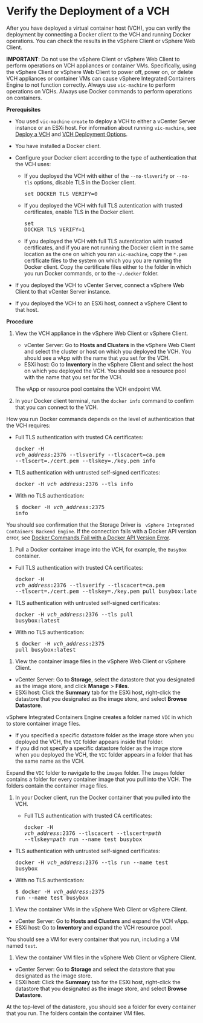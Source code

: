 # Verify the Deployment of a VCH #

After you have deployed a virtual container host (VCH), you can verify the deployment by connecting a Docker client to the VCH and running Docker operations. You can check the results in the vSphere Client or vSphere Web Client.

**IMPORTANT**: Do not use the vSphere Client or vSphere Web Client to perform operations on VCH appliances or container VMs. Specifically, using the vSphere Client or vSphere Web Client to power off, power on, or delete VCH appliances or container VMs can cause vSphere Integrated Containers Engine to not function correctly. Always use `vic-machine` to perform operations on VCHs. Always use Docker commands to perform operations on containers.

**Prerequisites**

- You used `vic-machine` `create` to deploy a VCH to either a vCenter Server instance or an ESXi host. For information about running `vic-machine`, see [Deploy a VCH](install_vic_cli.md) and [VCH Deployment Options](vch_installer_options.md).
- You have installed a Docker client.
- Configure your Docker client according to the type of authentication that the VCH uses:

  - If you deployed the VCH with either of the `--no-tlsverify` or `--no-tls` options, disable TLS in the Docker client.<pre>set DOCKER_TLS_VERIFY=0</pre> 
  - If you deployed the VCH with full TLS autentication with trusted certificates, enable TLS in the Docker client.<pre>set DOCKER_TLS_VERIFY=1</pre>
  - If you deployed the VCH with full TLS autentication with trusted certificates, and if you are not running the Docker client in the same location as the one on which you ran `vic-machine`, copy the <code>*.pem</code> certificate files to the system on which you you are running the Docker client. Copy the certificate files either to the folder in which you run Docker commands, or to the `~/.docker` folder.
- If you deployed the VCH to vCenter Server, connect a vSphere Web Client to that vCenter Server instance.
- If you deployed the VCH to an ESXi host, connect a vSphere Client to that host.

**Procedure**    

1. View the VCH appliance in the vSphere Web Client or vSphere Client.
 
   - vCenter Server: Go to **Hosts and Clusters** in the vSphere Web Client and select the cluster or host on which you deployed the VCH. You should see a vApp with the name that you set for the VCH.
   - ESXi host: Go to **Inventory** in the vSphere Client and select the host on which you deployed the VCH. You should see a resource pool with the name that you set for the VCH.

   The vApp or resource pool contains the VCH endpoint VM.   

2.  In your Docker client terminal, run the `docker info` command to confirm that you can connect to the VCH.

  How you run Docker commands depends on the level of authentication that the VCH requires:
 - Full TLS authentication with trusted CA certificates: <pre>docker -H <i>vch_address</i>:2376 --tlsverify --tlscacert=ca.pem --tlscert=./cert.pem --tlskey=./key.pem info</pre>
 - TLS authentication with untrusted self-signed certificates: <pre>docker -H <i>vch_address</i>:2376 --tls info</pre>
 - With no TLS authentication: <pre>$ docker -H <i>vch_address</i>:2375 info</pre>

 You should see confirmation that the Storage Driver is ``` vSphere Integrated Containers Backend Engine```. If the connection fails with a Docker API version error, see [Docker Commands Fail with a Docker API Version Error](ts_docker_version_error.md).
1.  Pull a Docker container image into the VCH, for example, the `BusyBox` container.
 
  - Full TLS authentication with trusted CA certificates: <pre>docker -H <i>vch_address</i>:2376 --tlsverify --tlscacert=ca.pem --tlscert=./cert.pem --tlskey=./key.pem pull busybox:latest</pre>
  - TLS authentication with untrusted self-signed certificates: <pre>docker -H <i>vch_address</i>:2376 --tls pull busybox:latest</pre>
  - With no TLS authentication: <pre>$ docker -H <i>vch_address</i>:2375 pull busybox:latest</pre>

1. View the container image files in the vSphere Web Client or vSphere Client.

  - vCenter Server: Go to **Storage**, select the datastore that you designated as the image store, and click **Manage** > **Files**. 
  - ESXi host: Click the **Summary** tab for the ESXi host, right-click the datastore that you designated as the image store, and select **Browse Datastore**. 

  vSphere Integrated Containers Engine creates a folder named `VIC` in which to store container image files. 

  -  If you specified a specific datastore folder as the image store when you deployed the VCH, the `VIC` folder appears inside that folder.
  -  If you did not specify a specific datastore folder as the image store when you deployed the VCH, the `VIC` folder appears in a folder that has the same name as the VCH.
  
  Expand the `VIC` folder to navigate to the `images` folder.  The `images` folder contains a folder for every container image that you pull into the VCH. The folders contain the container image files.
  
1. In your Docker client, run the Docker container that you pulled into the VCH.
 
   - Full TLS authentication with trusted CA certificates: <pre>docker -H <i>vch_address</i>:2376 --tlscacert --tlscert=<i>path</i> --tlskey=<i>path</i> run --name test busybox</pre>
  - TLS authentication with untrusted self-signed certificates: <pre>docker -H <i>vch_address</i>:2376 --tls run --name test busybox</pre>
  - With no TLS authentication: <pre>$ docker -H <i>vch_address</i>:2375 run --name test busybox</pre> 

1. View the container VMs in the vSphere Web Client or vSphere Client.

  - vCenter Server: Go to **Hosts and Clusters** and expand the VCH vApp.
  - ESXi host: Go to **Inventory** and expand the VCH resource pool.
 
  You should see a VM for every container that you run, including a VM named `test`.

1. View the container VM files in the vSphere Web Client or vSphere Client.

  - vCenter Server: Go to **Storage** and select the datastore that you designated as the image store. 
  - ESXi host: Click the **Summary** tab for the ESXi host, right-click the datastore that you designated as the image store, and select **Browse Datastore**. 
 
   At the top-level of the datastore, you should see a folder for every container that you run. The folders contain the container VM files.